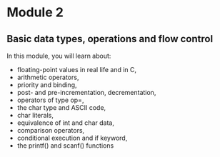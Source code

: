 # Module 2

## Basic data types, operations and flow control

In this module, you will learn about:  

* floating-point values in real life and in C,
* arithmetic operators,
* priority and binding,
* post- and pre-incrementation, decrementation,
* operators of type op=,
* the char type and ASCII code,
* char literals,
* equivalence of int and char data,
* comparison operators,
* conditional execution and if keyword,
* the printf() and scanf() functions
